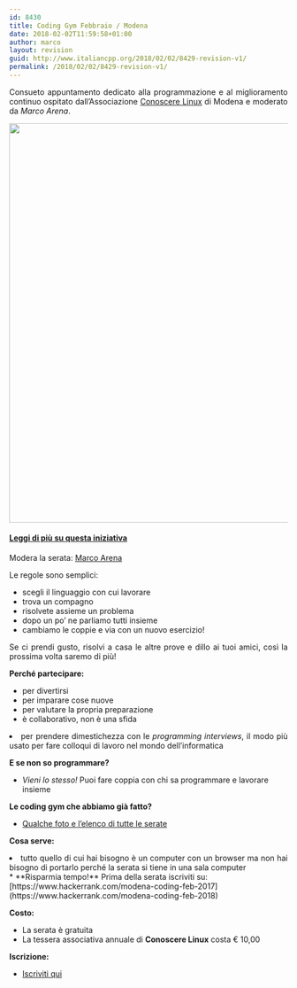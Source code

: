 ```yaml
---
id: 8430
title: Coding Gym Febbraio / Modena
date: 2018-02-02T11:59:58+01:00
author: marco
layout: revision
guid: http://www.italiancpp.org/2018/02/02/8429-revision-v1/
permalink: /2018/02/02/8429-revision-v1/
---
```

<p style="text-align: justify;">
  Consueto appuntamento dedicato alla programmazione e al miglioramento continuo ospitato dall&#8217;Associazione <a href="http://conoscerelinux.org" target="_blank" rel="noopener noreferrer">Conoscere Linux</a> di Modena e moderato da <em>Marco Arena</em>.
</p>

<center>
  <img loading="lazy" class="size-large" src="https://i2.wp.com/www.italiancpp.org/wp-content/uploads/2016/04/WP_20170124_21_20_08_Pro.jpg?fit=1460%2C721" width="1281" height="721" />
</center>

<!--more-->

#### <a href="http://www.italiancpp.org/2016/04/12/italian-coding-dojo/" target="_blank" rel="noopener noreferrer">Leggi di più su questa iniziativa</a>

Modera la serata: <a href="https://it.linkedin.com/in/marcoarena" target="_blank" rel="noopener noreferrer">Marco Arena</a>

Le regole sono semplici:

  * scegli il linguaggio con cui lavorare
  * trova un compagno
  * risolvete assieme un problema
  * dopo un po&#8217; ne parliamo tutti insieme
  * cambiamo le coppie e via con un nuovo esercizio!

<p style="text-align: justify;">
  Se ci prendi gusto, risolvi a casa le altre prove e dillo ai tuoi amici, così la prossima volta saremo di più!
</p>

**Perché partecipare:**

  * per divertirsi
  * per imparare cose nuove
  * per valutare la propria preparazione
  * è collaborativo, non è una sfida
<li style="text-align: justify;">
  per prendere dimestichezza con le <em>programming interviews</em>, il modo più usato per fare colloqui di lavoro nel mondo dell&#8217;informatica
</li>

**E se non so programmare?**

  * _Vieni lo stesso!_ Puoi fare coppia con chi sa programmare e lavorare insieme

**Le coding gym che abbiamo già fatto?**

  * [Qualche foto e l&#8217;elenco di tutte le serate](http://coding-gym.org)

**Cosa serve:**

<li style="text-align: justify;">
  tutto quello di cui hai bisogno è un computer con un browser ma non hai bisogno di portarlo perché la serata si tiene in una sala computer
</li>
  * **Risparmia tempo!** Prima della serata iscriviti su:  
    [https://www.hackerrank.com/modena-coding-feb-2017](https://www.hackerrank.com/modena-coding-feb-2018)

**Costo:**

  * La serata è gratuita
  * La tessera associativa annuale di **Conoscere Linux** costa € 10,00

**Iscrizione:**

  * [Iscriviti qui](http://conoscerelinux.org/courses/coding-gym-feb18/)